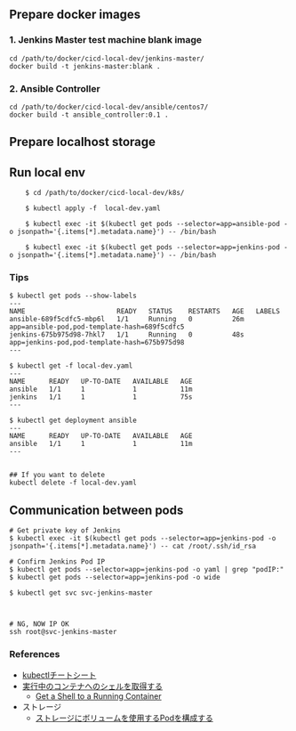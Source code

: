 
## Prepare docker images

### 1. Jenkins Master test machine blank image

```
cd /path/to/docker/cicd-local-dev/jenkins-master/
docker build -t jenkins-master:blank .
```

### 2. Ansible Controller

```
cd /path/to/docker/cicd-local-dev/ansible/centos7/
docker build -t ansible_controller:0.1 .
```

## Prepare localhost storage




## Run local env

```
    $ cd /path/to/docker/cicd-local-dev/k8s/

    $ kubectl apply -f  local-dev.yaml

    $ kubectl exec -it $(kubectl get pods --selector=app=ansible-pod -o jsonpath='{.items[*].metadata.name}') -- /bin/bash

    $ kubectl exec -it $(kubectl get pods --selector=app=jenkins-pod -o jsonpath='{.items[*].metadata.name}') -- /bin/bash
```

### Tips

```
$ kubectl get pods --show-labels
---
NAME                       READY   STATUS    RESTARTS   AGE   LABELS
ansible-689f5cdfc5-mbp6l   1/1     Running   0          26m   app=ansible-pod,pod-template-hash=689f5cdfc5
jenkins-675b975d98-7hkl7   1/1     Running   0          48s   app=jenkins-pod,pod-template-hash=675b975d98
---

$ kubectl get -f local-dev.yaml
---
NAME      READY   UP-TO-DATE   AVAILABLE   AGE
ansible   1/1     1            1           11m
jenkins   1/1     1            1           75s
---

$ kubectl get deployment ansible
---
NAME      READY   UP-TO-DATE   AVAILABLE   AGE
ansible   1/1     1            1           11m
---


## If you want to delete
kubectl delete -f local-dev.yaml
```

## Communication between pods

```
# Get private key of Jenkins
$ kubectl exec -it $(kubectl get pods --selector=app=jenkins-pod -o jsonpath='{.items[*].metadata.name}') -- cat /root/.ssh/id_rsa

# Confirm Jenkins Pod IP
$ kubectl get pods --selector=app=jenkins-pod -o yaml | grep "podIP:"
$ kubectl get pods --selector=app=jenkins-pod -o wide

$ kubectl get svc svc-jenkins-master



# NG, NOW IP OK
ssh root@svc-jenkins-master
```


### References

+ [kubectlチートシート](https://kubernetes.io/ja/docs/reference/kubectl/cheatsheet/)
+ [実行中のコンテナへのシェルを取得する](https://kubernetes.io/ja/docs/tasks/debug-application-cluster/get-shell-running-container/)
  + [Get a Shell to a Running Container](https://kubernetes.io/docs/tasks/debug-application-cluster/get-shell-running-container/)
+ ストレージ
  + [ストレージにボリュームを使用するPodを構成する](https://kubernetes.io/ja/docs/tasks/configure-pod-container/configure-volume-storage/)

